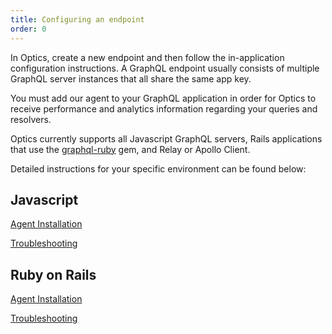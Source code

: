 ```yaml
---
title: Configuring an endpoint
order: 0
---
```


In Optics, create a new endpoint and then follow the in-application configuration instructions. A GraphQL endpoint usually consists of multiple GraphQL server instances that all share the same app key.

You must add our agent to your GraphQL application in order for Optics to receive performance and analytics information regarding your queries and resolvers.

Optics currently supports all Javascript GraphQL servers, Rails applications that use the [graphql-ruby](https://github.com/rmosolgo/graphql-ruby) gem, and Relay or Apollo Client.

Detailed instructions for your specific environment can be found below:

## Javascript

[Agent Installation](https://github.com/apollostack/optics-agent-js/blob/master/README.md)

[Troubleshooting](https://github.com/apollostack/optics-agent-js/blob/master/README.md#troubleshooting)

## Ruby on Rails

[Agent Installation](https://github.com/apollostack/optics-agent-ruby/blob/master/README.md)

[Troubleshooting](https://github.com/apollostack/optics-agent-ruby/blob/master/README.md#troubleshooting)
